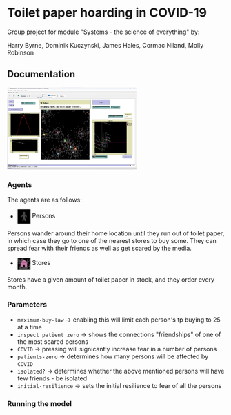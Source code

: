 # Toilet paper hoarding in COVID-19

Group project for module "Systems - the science of everything" by:

Harry Byrne, Dominik Kuczynski, James Hales, Cormac Niland, Molly Robinson

## Documentation

<img src="images/full.png" width=300>

### Agents

The agents are as follows: 

- <img src="images/person.png" style="vertical-align:middle; width:30px"> Persons

Persons wander around their home location until they run out of toilet paper, in which case
they go to one of the nearest stores to buy some. They can spread fear with their friends as
well as get scared by the media.

- <img src="images/store.png" style="vertical-align:middle; width:30px"> Stores

Stores have a given amount of toilet paper in stock, and they order every month. 

### Parameters

- `maximum-buy-law` -> enabling this will limit each person's tp buying to 25 at a time
- `inspect patient zero` -> shows the connections "friendships" of one of the most scared persons
- `COVID` -> pressing will signicantly increase fear in a number of persons
- `patients-zero` -> determines how many persons will be affected by `COVID`
- `isolated?` -> determines whether the above mentioned persons will have few friends - be isolated
- `initial-resilience` -> sets the initial resilience to fear of all the persons

### Running the model
